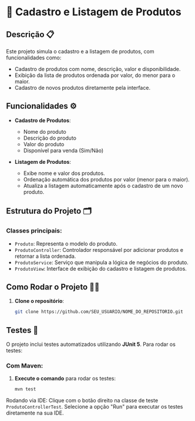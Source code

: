 # 🚀 Cadastro e Listagem de Produtos

## Descrição 📋
Este projeto simula o cadastro e a listagem de produtos, com funcionalidades como:
- Cadastro de produtos com nome, descrição, valor e disponibilidade.
- Exibição da lista de produtos ordenada por valor, do menor para o maior.
- Cadastro de novos produtos diretamente pela interface.

## Funcionalidades ⚙️
- **Cadastro de Produtos**: 
  - Nome do produto
  - Descrição do produto
  - Valor do produto
  - Disponível para venda (Sim/Não)

- **Listagem de Produtos**:
  - Exibe nome e valor dos produtos.
  - Ordenação automática dos produtos por valor (menor para o maior).
  - Atualiza a listagem automaticamente após o cadastro de um novo produto.

## Estrutura do Projeto 🗂️

### Classes principais:

- `Produto`: Representa o modelo do produto.
- `ProdutoController`: Controlador responsável por adicionar produtos e retornar a lista ordenada.
- `ProdutoService`: Serviço que manipula a lógica de negócios do produto.
- `ProdutoView`: Interface de exibição do cadastro e listagem de produtos.

## Como Rodar o Projeto 🏃‍♂️

1. **Clone o repositório**:
   ```bash
   git clone https://github.com/SEU_USUARIO/NOME_DO_REPOSITORIO.git
## Testes 🧪

O projeto inclui testes automatizados utilizando **JUnit 5**. Para rodar os testes:

### Com Maven:

1. **Execute o comando** para rodar os testes:
   ```bash
   mvn test

Rodando via IDE:
Clique com o botão direito na classe de teste `ProdutoControllerTest`.
Selecione a opção "Run" para executar os testes diretamente na sua IDE.
